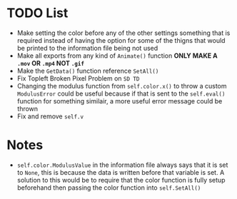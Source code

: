# TODO List
 - Make setting the color before any of the other settings something that is required instead of having the option for some of the thigns that would be printed to the information file being not used
 - Make all exports from any kind of `Animate()` function __**ONLY MAKE A `.mov` OR `.mp4` NOT `.gif`**__
 - Make the `GetData()` function reference `SetAll()`
 - Fix Topleft Broken Pixel Problem on `SD TD`
 - Changing the modulus function from `self.color.x()` to throw a custom `ModulusError` could be useful because if that is sent to the `self.eval()` function for something similair, a more useful error message could be thrown
 - Fix and remove `self.v`

# Notes
 - `self.color.ModulusValue` in the information file always says that it is set to `None`, this is because the data is written before that variable is set. A solution to this would be to require that the color function is fully setup beforehand then passing the color function into `self.SetAll()`